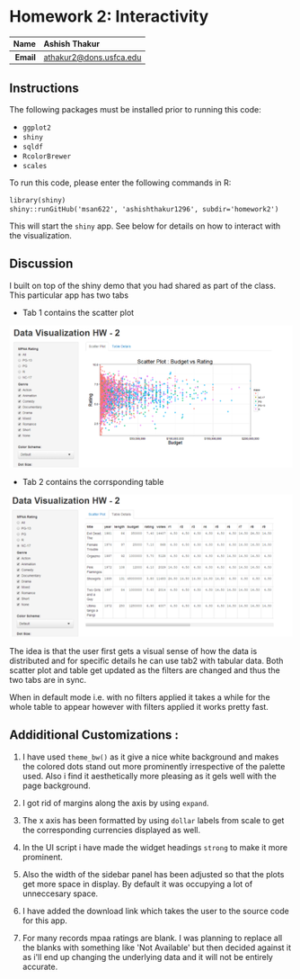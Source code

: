 Homework 2: Interactivity
==============================

| **Name**  | Ashish Thakur  |
|----------:|:-------------|
| **Email** | athakur2@dons.usfca.edu |

## Instructions ##

The following packages must be installed prior to running this code:

- `ggplot2`
- `shiny`
- `sqldf`
- `RcolorBrewer`
- `scales`

To run this code, please enter the following commands in R:

```
library(shiny)
shiny::runGitHub('msan622', 'ashishthakur1296', subdir='homework2')
```

This will start the `shiny` app. See below for details on how to interact with the visualization.

## Discussion ##

I built on top of the shiny demo that you had shared as part of the class. This particular app has two tabs

- Tab 1 contains the scatter plot 

![IMAGE](Scatter_plot_snapshot.png)

- Tab 2 contains the corrsponding  table

![IMAGE](Table_details_NC17_filter_on.png)

The idea is that the user first gets a visual sense of how the data is distributed and for specific details he can use tab2 with tabular data.
Both scatter plot and table get updated as the filters are changed and thus the two tabs are in sync.

When in default mode i.e. with no filters applied it takes a while for the whole table to appear however with filters applied it works pretty fast.

## Addiditional Customizations : ##

1) I have used `theme_bw()` as it give a nice white background and makes the colored dots stand out more prominently irrespective of the palette used. 
Also i find it aesthetically more pleasing as it gels well with the page background.

2) I got rid of margins along the axis by using `expand`.

3) The x axis has been formatted by using `dollar` labels from scale to get the corresponding currencies displayed as well.

4) In the UI script i have made the widget headings `strong` to make it more prominent.

5) Also the width of the sidebar panel has been adjusted  so that the plots get more space in display. By default it was occupying a lot of unneccesary space.

6) I have added the download link which takes the user to the source code for this app.

7) For many records mpaa ratings are blank. I was planning to replace all the blanks with something like 'Not Available' but then decided against it as i'll 
   end up changing the underlying data and it will not be entirely accurate.
